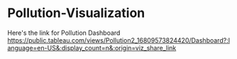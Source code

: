 # Pollution-Visualization
Here's the link for Pollution Dashboard
https://public.tableau.com/views/Pollution2_16809573824420/Dashboard?:language=en-US&:display_count=n&:origin=viz_share_link
